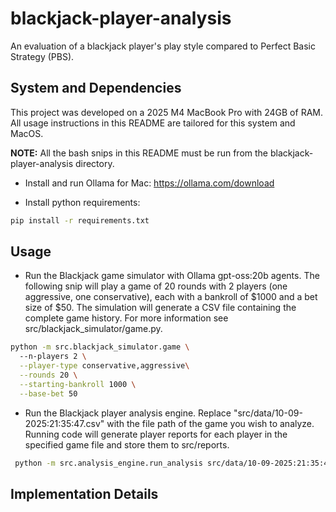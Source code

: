# blackjack-player-analysis
An evaluation of a blackjack player's play style compared to Perfect Basic Strategy (PBS).

## System and Dependencies

This project was developed on a 2025 M4 MacBook Pro with 24GB of RAM. All usage instructions in this README are tailored for this system and MacOS.

**NOTE:** All the bash snips in this README must be run from the blackjack-player-analysis directory.

- Install and run Ollama for Mac: https://ollama.com/download

- Install python requirements:
```bash
pip install -r requirements.txt
```

## Usage

- Run the Blackjack game simulator with Ollama gpt-oss:20b agents. The following snip will play a game of 20 rounds with 2 players (one aggressive, one conservative), each with a bankroll of \$1000 and a bet size of \$50. The simulation will generate a CSV file containing the complete game history. For more information see src/blackjack_simulator/game.py.
```bash
python -m src.blackjack_simulator.game \                                
  --n-players 2 \
  --player-type conservative,aggressive\
  --rounds 20 \
  --starting-bankroll 1000 \
  --base-bet 50
```
- Run the Blackjack player analysis engine. Replace "src/data/10-09-2025:21:35:47.csv" with the file path of the game you wish to analyze. Running code will generate player reports for each player in the specified game file and store them to src/reports.
```bash
 python -m src.analysis_engine.run_analysis src/data/10-09-2025:21:35:47.csv
```


## Implementation Details

